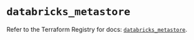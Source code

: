 # `databricks_metastore`

Refer to the Terraform Registry for docs: [`databricks_metastore`](https://registry.terraform.io/providers/databricks/databricks/1.73.0/docs/resources/metastore).
